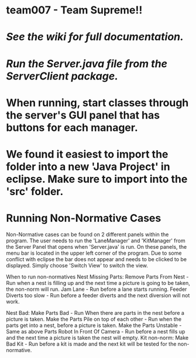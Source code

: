 team007 - Team Supreme!!
=
*See the wiki for full documentation.*
=
*Run the Server.java file from the ServerClient package.*
=
When running, start classes through the server's GUI panel that has buttons for each manager.
=
We found it easiest to import the folder into a new 'Java Project' in eclipse.  Make sure to import into the 'src' folder.
=
Running Non-Normative Cases
=
Non-Normative cases can be found on 2 different panels within the program.  The user needs to run the 'LaneManager' and 'KitManager' from the Server Panel that opens when 'Server.java' is run.
On these panels, the menu bar is located in the upper left corner of the program.  Due to some conflict with eclipse the bar does not appear and needs to be clicked to be displayed.
Simply choose 'Switch View' to switch the view.

When to run non-normatives
  Nest Missing Parts:
    Remove Parts From Nest - Run when a nest is filling up and the next time a picture is going to be taken, the non-norm will run.
    Jam Lane - Run before a lane starts running.
    Feeder Diverts too slow - Run before a feeder diverts and the next diversion will not work.
    
  Nest Bad:
    Make Parts Bad - Run When there are parts in the nest before a picture is taken.
    Make the Parts Pile on top of each other - Run when the parts get into a nest, before a picture is taken.
    Make the Parts Unstable - Same as above
    Parts Robot In Front Of Camera - Run before a nest fills up and the next time a picture is taken the nest will empty.
  Kit non-norm:
    Make Bad Kit - Run before a kit is made and the next kit will be tested for the non-normative.

    
